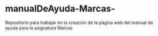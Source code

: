 # manualDeAyuda-Marcas-
Repositorio para trabajar en la creación de la página web del manual de ayuda para la asignatura Marcas
